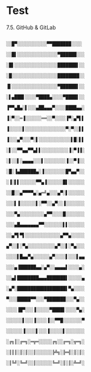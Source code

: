 # Test
7.5. GitHub &amp; GitLab


                                                      ░░█▀░░░░░░░░░░░▀▀███████░░░░ 
                                                      ░░█▌░░░░░░░░░░░░░░░▀██████░░░ 
                                                      ░█▌░░░░░░░░░░░░░░░░███████▌░░ 
                                                      ░█░░░░░░░░░░░░░░░░░████████░░ 
                                                      ▐▌░░░░░░░░░░░░░░░░░▀██████▌░░ 
                                                      ░▌▄███▌░░░░▀████▄░░░░▀████▌░░ 
                                                      ▐▀▀▄█▄░▌░░░▄██▄▄▄▀░░░░████▄▄░ 
                                                      ▐░▀░░═▐░░░░░░══░░▀░░░░▐▀░▄▀▌▌ 
                                                      ▐░░░░░▌░░░░░░░░░░░░░░░▀░▀░░▌▌ 
                                                      ▐░░░▄▀░░░▀░▌░░░░░░░░░░░░▌█░▌▌ 
                                                      ░▌░░▀▀▄▄▀▀▄▌▌░░░░░░░░░░▐░▀▐▐░ 
                                                      ░▌░░▌░▄▄▄▄░░░▌░░░░░░░░▐░░▀▐░░ 
                                                      ░█░▐▄██████▄░▐░░░░░░░░█▀▄▄▀░░ 
                                                      ░▐░▌▌░░░░░░▀▀▄▐░░░░░░█▌░░░░░░ 
                                                      ░░█░░▄▀▀▀▀▄░▄═╝▄░░░▄▀░▌░░░░░░ 
                                                      ░░░▌▐░░░░░░▌░▀▀░░▄▀░░▐░░░░░░░ 
                                                      ░░░▀▄░░░░░░░░░▄▀▀░░░░█░░░░░░░ 
                                                      ░░░▄█▄▄▄▄▄▄▄▀▀░░░░░░░▌▌░░░░░░ 
                                                      ░░▄▀▌▀▌░░░░░░░░░░░░░▄▀▀▄░░░░░ 
                                                      ▄▀░░▌░▀▄░░░░░░░░░░▄▀░░▌░▀▄░░░ 
                                                      ░░░░▌█▄▄▀▄░░░░░░▄▀░░░░▌░░░▌▄▄ 
                                                      ░░░▄▐██████▄▄░▄▀░░▄▄▄▄▌░░░░▄░ 
                                                      ░░▄▌████████▄▄▄███████▌░░░░░▄ 
                                                      ░▄▀░██████████████████▌▀▄░░░░ 
                                                      ▀░░░█████▀▀░░░▀███████░░░▀▄░░ 
                                                      ░░░░▐█▀░░░▐░░░░░▀████▌░░░░▀▄░ 
                                                      ░░░░░░▌░░░▐░░░░▐░░▀▀█░░░░░░░▀ 
                                                      ░░░░░░▐░░░░▌░░░▐░░░░░▌░░░░░░░ 
                                                      ░╔╗║░╔═╗░═╦═░░░░░╔╗░░╔═╗░╦═╗░ 
                                                      ░║║║░║░║░░║░░░░░░╠╩╗░╠═╣░║░║░ 
                                                      ░║╚╝░╚═╝░░║░░░░░░╚═╝░║░║░╩═╝░
